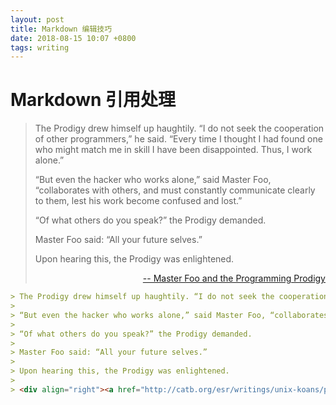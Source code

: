 ```yaml
---
layout: post
title: Markdown 编辑技巧
date: 2018-08-15 10:07 +0800
tags: writing
---
```


# Markdown 引用处理

> The Prodigy drew himself up haughtily. “I do not seek the cooperation of other programmers,” he said. “Every time I thought I had found one who might match me in skill I have been disappointed. Thus, I work alone.”
>
> “But even the hacker who works alone,” said Master Foo, “collaborates with others, and must constantly communicate clearly to them, lest his work become confused and lost.”
>
> “Of what others do you speak?” the Prodigy demanded.
>
> Master Foo said: “All your future selves.”
>
> Upon hearing this, the Prodigy was enlightened.
>
> <div align="right"><a href="http://catb.org/esr/writings/unix-koans/prodigy.html"> -- Master Foo and the Programming Prodigy</a></div>

```markdown
> The Prodigy drew himself up haughtily. “I do not seek the cooperation of other programmers,” he said. “Every time I thought I had found one who might match me in skill I have been disappointed. Thus, I work alone.”
>
> “But even the hacker who works alone,” said Master Foo, “collaborates with others, and must constantly communicate clearly to them, lest his work become confused and lost.”
>
> “Of what others do you speak?” the Prodigy demanded.
>
> Master Foo said: “All your future selves.”
>
> Upon hearing this, the Prodigy was enlightened.
>
> <div align="right"><a href="http://catb.org/esr/writings/unix-koans/prodigy.html"> -- Master Foo and the Programming Prodigy</a></div>
```